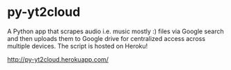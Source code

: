 # py-yt2cloud

A Python app that scrapes audio i.e. music mostly :) files via Google search and then uploads them to Google drive for centralized access across multiple devices. The script is hosted on Heroku!

http://py-yt2cloud.herokuapp.com/
